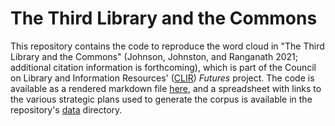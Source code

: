 # The Third Library and the Commons

This repository contains the code to reproduce the word cloud in "The Third Library and the Commons" (Johnson, Johnston, and Ranganath 2021; additional citation information is forthcoming), which is part of the Council on Library and Information Resources' ([CLIR](https://www.clir.org)) *Futures* project. The code is available as a rendered markdown file [here](https://aranganath24.github.io/clirproject/strategic_plan_wordcloud), and a spreadsheet with links to the various strategic plans used to generate the corpus is available in the repository's [data](https://github.com/aranganath24/clirproject/tree/main/data) directory.  
